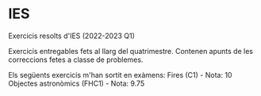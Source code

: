 # IES
Exercicis resolts d'IES (2022-2023 Q1)

Exercicis entregables fets al llarg del quatrimestre. Contenen apunts de les correccions fetes a classe de problemes.

Els següents exercicis m'han sortit en exàmens:
Fires (C1) - Nota: 10
Objectes astronòmics (FHC1) - Nota: 9.75

